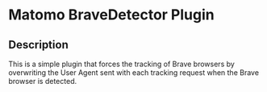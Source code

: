 # Matomo BraveDetector Plugin

## Description

This is a simple plugin that forces the tracking of Brave browsers by overwriting the User Agent sent with each tracking request when the Brave browser is detected.

